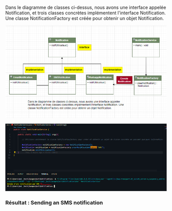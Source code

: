 Dans le diagramme de classes ci-dessus, nous avons une interface appelée Notification, et trois classes concrètes implémentent l'interface Notification. Une classe NotificationFactory est créée pour obtenir un objet Notification.

![Screenshot](Diagramme.PNG)

![Screenshot](Resultat.PNG)
### Résultat : Sending an SMS notification
